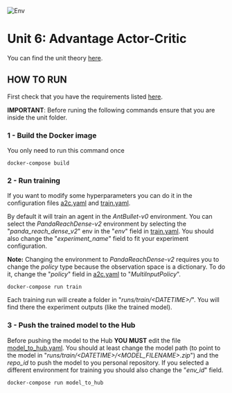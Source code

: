 ![Env](etc/environments.gif)

# Unit 6: Advantage Actor-Critic

You can find the unit theory [here](https://huggingface.co/deep-rl-course/unit6/introduction?fw=pt).

## HOW TO RUN

First check that you have the requirements listed [here](../README.md).

**IMPORTANT**: Before runing the following commands ensure that you are inside the unit folder.

### 1 - Build the Docker image

You only need to run this command once

    docker-compose build

### 2 - Run training

If you want to modify some hyperparameters you can do it in the configuration files [a2c.yaml](config/model/a2c.yaml) and [train.yaml](config/train.yaml).

By default it will train an agent in the *AntBullet-v0* environment. You can select the *PandaReachDense-v2* environment by selecting the "*panda_reach_dense_v2*" env in the "*env*" field in [train.yaml](config/train.yaml). You should also change the "*experiment_name*" field to fit your experiment configuration.

**Note:** Changing the environment to *PandaReachDense-v2* requires you to change the *policy* type because the observation space is a dictionary. To do it, change the "*policy*" field in [a2c.yaml](config/model/a2c.yaml) to "*MultiInputPolicy*".

    docker-compose run train
   
Each training run will create a folder in "*runs/train/\<DATETIME\>/*". You will find there the experiment outputs (like the trained model).
    
### 3 - Push the trained model to the Hub

Before pushing the model to the Hub **YOU MUST** edit the file [model_to_hub.yaml](config/model_to_hub.yaml). You should at least change the model path (to point to the model in "*runs/train/\<DATETIME\>/\<MODEL_FILENAME\>.zip*") and the *repo_id* to push the model to you personal repository. If you selected a different environment for training you should also change the "*env_id*" field.

    docker-compose run model_to_hub
